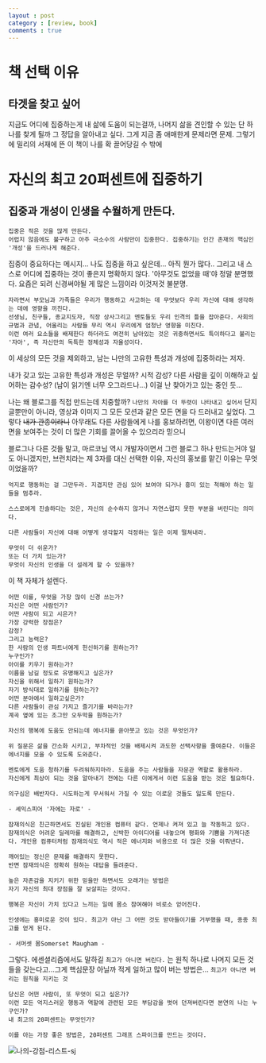 ```yaml
---
layout : post
category : [review, book]
comments : true
---
```


# 책 선택 이유

## 타겟을 찾고 싶어

지금도 어디에 집중하는게 내 삶에 도움이 되는걸까, 나머지 삶을 견인할 수 있는 단 하나를 찾게 될까
그 정답을 알아내고 싶다.
그게 지금 좀 애매한게 문제라면 문제.
그렇기에 밀리의 서재에 뜬 이 책이 나를 확 끌어당길 수 밖에

# 자신의 최고 20퍼센트에 집중하기

## 집중과 개성이 인생을 수월하게 만든다.

```
집중은 적은 것을 많게 만든다.
어렵지 않음에도 불구하고 아주 극소수의 사람만이 집중한다. 집중하기는 인간 존재의 핵심인 '개성'을 드러나게 해준다.
```
집중이 중요하다는 메시지...
나도 집중을 하고 싶은데... 아직 뭔가 많다..
그리고 내 스스로 어디에 집중하는 것이 좋은지 명확하지 않다.
'아무것도 없었을 때'야 정말 분명했다. 요즘은 되려 신경써야될 게 많은 느낌이라 이것저것 불분명.

```
자라면서 부모님과 가족들은 우리가 행동하고 사고하는 데 무엇보다 우리 자신에 대해 생각하는 데에 영향을 끼친다.
선생님, 친구들, 종교지도자, 직장 상사그리고 멘토들도 우리 인격의 틀을 잡아준다. 사회의 규범과 관념, 어울리는 사람들 무리 역시 우리에게 엄청난 영향을 미친다.
이런 여러 요소들을 배제한다 하더라도 여전히 남아있는 것은 귀중하면서도 특이하다고 불리는 '자아', 즉 자신만의 독특한 정체성과 자율성이다.
```
이 세상의 모든 것을 제외하고, 남는 나만의 고유한 특성과 개성에 집중하라는 저자.

내가 갖고 있는 고유한 특성과 개성은 무얼까?
시적 감성? 다른 사람을 깊이 이해하고 싶어하는 감수성? (남이 읽기엔 너무 오그라드나...)
이걸 난 찾아가고 있는 중인 듯...

나는 왜 블로그를 직접 만드는데 치중할까?
`나만의 자아를 더 뚜렷이 나타내고 싶어서`
단지 글뿐만이 아니라, 영상과 이미지 그 모든 모션과 같은 모든 면을 다 드러내고 싶었다. 그렇다 ~~내가 관종이라니~~ 아무래도 다른 사람들에게 나를 홍보하려면, 이왕이면 다른 여러면을 보여주는 것이 더 많은 기회를 끌어올 수 있으리라 믿으니

블로그나 다른 것들 말고, 마르코님 역시 개발자이면서 그런 블로그 하나 만드는거야 일도 아니겠지만, 브런치라는 제 3자를 대신 선택한 이유, 자신의 홍보를 맡긴 이유는 무엇이었을까?


```
억지로 행동하는 걸 그만두라. 지겹지만 관심 있어 보여야 되거나 흥미 있는 척해야 하는 일들을 멈추라.

스스로에게 진솔하다는 것은, 자신의 순수하지 않거나 자연스럽지 못한 부분을 버린다는 의미다.

다른 사람들이 자신에 대해 어떻게 생각할지 걱정하는 일은 이제 떨쳐내라.

```

```
무엇이 더 쉬운가?
또는 더 가치 있는가?
무엇이 자신의 인생을 더 설레게 할 수 있을까?
```
이 책 자체가 설렌다.

```
어떤 이를, 무엇을 가장 많이 신경 쓰는가?
자신은 어떤 사람인가?
어떤 사람이 되고 시은가?
가장 강력한 장점은?
감정?
그리고 능력은?
한 사람의 인생 파트너에게 헌신하기를 원하는가?
누구인가?
아이를 키우기 원하는가?
이름을 남길 정도로 유명해지고 싶은가?
자신을 위해서 일하기 원하는가?
자기 방식대로 일하기를 원하는가?
어떤 분야에서 일하고싶은가?
다른 사람들이 관심 가지고 즐기기를 바라는가?
계곡 옆에 있는 조그만 오두막을 원하는가?
```

`자신의 행복에 도움도 안되는데 에너지를 쏟아붓고 있는 것은 무엇인가?`

```
위 질문은 삶을 간소화 시키고, 부차적인 것을 배제시켜 과도한 선택사항을 줄여준다. 이들은 에너지를 모을 수 있도록 도와준다.
```

```
멘토에게 도움 청하기를 두려워하지마라. 도움을 주는 사람들을 자문관 역할로 활용하라.
자신에게 최상이 되는 것을 알아내기 전에는 다른 이에게서 이런 도움을 받는 것은 필요하다.
```


```
의구심은 배반자다. 시도하는게 무서워서 가질 수 있는 이로운 것들도 잃도록 만든다. 

- 셰익스피어 '자에는 자로' -
```

```
잠재의식은 친근하면서도 진실된 개인용 컴퓨터 같다. 언제나 켜져 있고 늘 작동하고 있다.
잠재의식은 어려운 딜레마를 해결하고, 신박한 아이디어를 내놓으며 평화와 기쁨을 가져다준다. 개인용 컴퓨터처럼 잠재의식도 역시 적은 에너지와 비용으로 더 많은 것을 이뤄낸다.

깨어있는 정신은 문제를 해결하지 못한다.
반면 잠재의식은 정확히 원하는 대답을 들려준다.
```

```
높은 자존감을 지키기 위한 믿을만 하면서도 오래가는 방법은
자기 자신의 최대 장점을 잘 보살피는 것이다.
```

```
행복은 자신이 가치 있다고 느끼는 일에 몸소 참여해야 비로소 얻어진다.
```

```
인생에는 흥미로운 것이 있다. 최고가 아닌 그 어떤 것도 받아들이기를 거부했을 때, 종종 최고를 얻게 된다.

- 서머셋 몸Somerset Maugham -
```

그렇다. 에센셜리즘에서도 말하길
`최고가 아니면 버린다.` 는 원칙 하나로 나머지 모든 것들을 갖는다고...그게 핵심문장 아닐까
적게 일하고 많이 버는 방법은... `최고가 아니면 버리는 원칙을 지키는 것`

```
당신은 어떤 사람이, 또 무엇이 되고 싶은가?
이런 모든 억지스러운 행동과 역할에 관련된 모든 부담감을 벗어 던져버린다면 본연의 나는 누구인가?
내 최고의 20퍼센트는 무엇인가?

이를 아는 가장 좋은 방법은, 20퍼센트 그래프 스파이크를 만드는 것이다.
```

![나의-강점-리스트-sj](https://user-images.githubusercontent.com/35059428/57175779-63c26980-6e82-11e9-8718-a25872279128.png)


